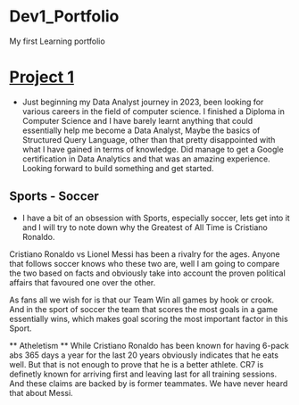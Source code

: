 # Dev1_Portfolio
My first Learning portfolio

# [Project 1](https://github.com/devgolwala/Dev1_Portfolio)
* Just beginning my Data Analyst journey in 2023, been looking for various careers in the field of computer  science. I finished a Diploma in Computer Science and I have barely learnt anything that could essentially help me become a Data Analyst, Maybe the basics of Structured Query Language, other than that pretty disappointed with what I have gained in terms of knowledge. Did manage to get a Google certification in Data Analytics and that was an amazing experience. Looking forward to build something and get started. 

## Sports - Soccer

* I have a bit of an obsession with Sports, especially soccer, lets get into it and I will try to note down why the Greatest of All Time is Cristiano Ronaldo. 

Cristiano Ronaldo vs Lionel Messi has been a rivalry for the ages. Anyone that follows soccer knows who these two are, well I am going to compare the two based on facts and obviously take into account the proven political affairs that favoured one over the other. 

As fans all we wish for is that our Team Win all games by hook or crook. And in the sport of soccer the team that scores the most goals in a game essentially wins, which makes goal scoring the most important factor in this Sport.

** Atheletism ** 
While Cristiano Ronaldo has been known for having 6-pack abs 365 days a year for the last 20 years obviously indicates that he eats well. But that is not enough to prove that he is a better athlete. CR7 is definetly known for arriving first and leaving last for all training sessions. And these claims are backed by is former teammates. We have never heard that about Messi.  

